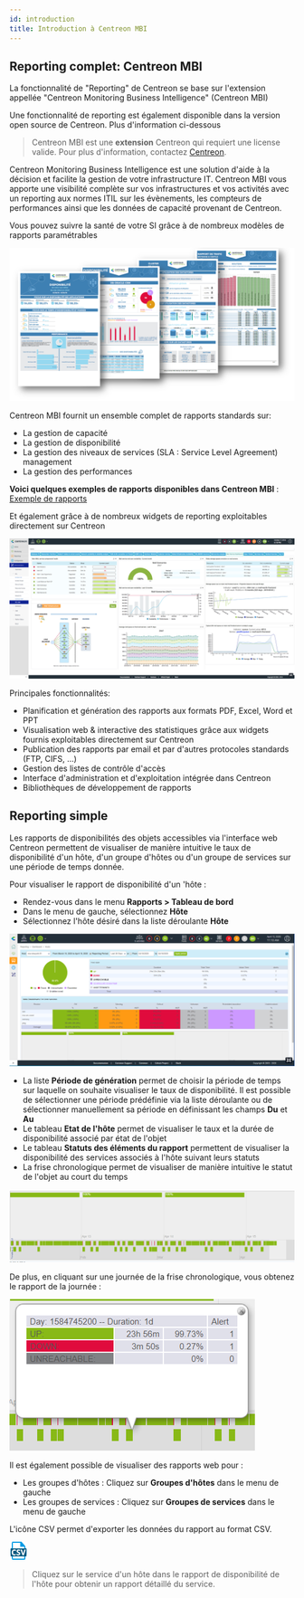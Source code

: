 ```yaml
---
id: introduction
title: Introduction à Centreon MBI
---
```


## Reporting complet: Centreon MBI

La fonctionnalité de "Reporting" de Centreon se base sur l'extension appellée
"Centreon Monitoring Business Intelligence" (Centreon MBI)

Une fonctionnalité de reporting est également disponible dans la version open source de Centreon. Plus d'information ci-dessous

> Centreon MBI est une **extension** Centreon qui requiert une license valide. Pour plus d'information,
> contactez [Centreon](mailto:sales@centreon.com).

Centreon Monitoring Business Intelligence est une solution d'aide à la
décision et facilite la gestion de votre infrastructure IT. Centreon MBI
vous apporte une visibilité complète sur vos infrastructures et vos
activités avec un reporting aux normes ITIL  sur les évènements, les
compteurs de performances ainsi que les données de capacité provenant de Centreon.

Vous pouvez suivre la santé de votre SI grâce à de nombreux modèles de
rapports paramétrables

![image](../assets/reporting/first_page.png)

Centreon MBI fournit un ensemble complet de rapports standards sur:

-   La gestion de capacité
-   La gestion de disponibilité
-   La gestion des niveaux de services (SLA : Service Level Agreement)
management
-   La gestion des performances

**Voici quelques exemples de rapports disponibles dans Centreon MBI** : [Exemple de rapports](../assets/reporting/Centreon-MBI-Samples-of-Reports.pdf)

Et également grâce à de nombreux widgets de reporting exploitables
directement sur Centreon

![image](../assets/reporting/dashboard.png)

Principales fonctionnalités:

-   Planification et génération des rapports aux formats PDF, Excel,
Word et PPT
-   Visualisation web & interactive des statistiques grâce aux widgets
fournis exploitables directement sur Centreon
-   Publication des rapports par email et par d'autres protocoles
standards (FTP, CIFS, ...)
-   Gestion des listes de contrôle d'accès
-   Interface d'administration et d'exploitation intégrée dans
Centreon
-   Bibliothèques de développement de rapports

## Reporting simple

Les rapports de disponibilités des objets accessibles via l'interface web Centreon
permettent de visualiser de manière intuitive le taux de disponibilité d'un hôte,
d'un groupe d'hôtes ou d'un groupe de services sur une période de temps donnée.

Pour visualiser le rapport de disponibilité d'un 'hôte :

- Rendez-vous dans le menu **Rapports > Tableau de bord**
- Dans le menu de gauche, sélectionnez **Hôte**
- Sélectionnez l'hôte désiré dans la liste déroulante **Hôte**

![image](../assets/reporting/os-reporting/os-host-reporting.png)

* La liste **Période de génération** permet de choisir la période de temps sur laquelle on souhaite visualiser le taux de disponibilité. Il est possible de sélectionner une période prédéfinie via la liste déroulante ou de sélectionner manuellement sa période en définissant les champs **Du** et **Au**
* Le tableau **Etat de l'hôte** permet de visualiser le taux et la durée de disponibilité associé par état de l'objet
* Le tableau **Statuts des éléments du rapport** permettent de visualiser la disponibilité des services associés à l'hôte suivant leurs statuts
* La frise chronologique permet de visualiser de manière intuitive le statut de l'objet au court du temps

![image](../assets/reporting/os-reporting/os-host-timeline.png)

De plus, en cliquant sur une journée de la frise chronologique, vous obtenez le rapport de la journée :

![image](../assets/reporting/os-reporting/os-host-tooltip.png)

Il est également possible de visualiser des rapports web pour :

- Les groupes d'hôtes : Cliquez sur **Groupes d'hôtes** dans le menu de gauche
- Les groupes de services : Cliquez sur **Groupes de services** dans le menu de gauche


L'icône CSV permet d'exporter les données du rapport au format CSV.

![image](../assets/reporting/os-reporting/os-csv.png)

> Cliquez sur le service d'un hôte dans le rapport de disponibilité de l'hôte pour obtenir un rapport détaillé du service.